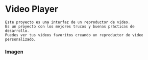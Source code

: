# Video Player

    Este proyecto es una interfaz de un reproductor de video.
    Es un proyecto con los mejores trucos y buenas prácticas de desarrollo.
    Puedes ver tus videos favoritos creando un reproductor de video personalizado.


### Imagen

